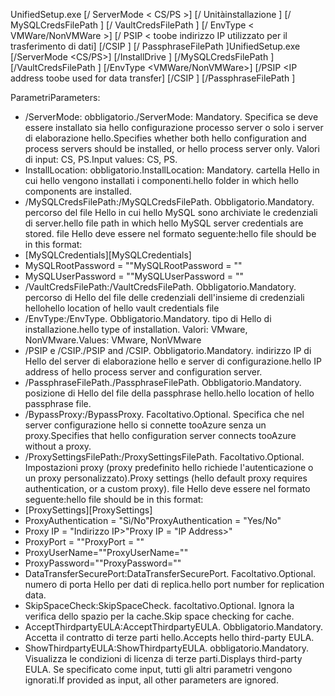 <span data-ttu-id="802d6-101">UnifiedSetup.exe [/ ServerMode < CS/PS >] [/ Unitàinstallazione <DriveLetter>] [/ MySQLCredsFilePath <MySQL credentials file path>] [/ VaultCredsFilePath <Vault credentials file path>] [/ EnvType < VMWare/NonVMWare >] [/ PSIP < toobe indirizzo IP utilizzato per il trasferimento di dati] [/CSIP <IP address of CS toobe registered with>] [/ PassphraseFilePath <Passphrase file path>]</span><span class="sxs-lookup"><span data-stu-id="802d6-101">UnifiedSetup.exe [/ServerMode <CS/PS>] [/InstallDrive <DriveLetter>] [/MySQLCredsFilePath <MySQL credentials file path>] [/VaultCredsFilePath <Vault credentials file path>] [/EnvType <VMWare/NonVMWare>] [/PSIP <IP address toobe used for data transfer] [/CSIP <IP address of CS toobe registered with>] [/PassphraseFilePath <Passphrase file path>]</span></span>

<span data-ttu-id="802d6-102">Parametri</span><span class="sxs-lookup"><span data-stu-id="802d6-102">Parameters:</span></span>

* <span data-ttu-id="802d6-103">/ServerMode: obbligatorio.</span><span class="sxs-lookup"><span data-stu-id="802d6-103">/ServerMode: Mandatory.</span></span> <span data-ttu-id="802d6-104">Specifica se deve essere installato sia hello configurazione processo server o solo i server di elaborazione hello.</span><span class="sxs-lookup"><span data-stu-id="802d6-104">Specifies whether both hello configuration and process servers should be installed, or hello process server only.</span></span> <span data-ttu-id="802d6-105">Valori di input: CS, PS.</span><span class="sxs-lookup"><span data-stu-id="802d6-105">Input values: CS, PS.</span></span>
* <span data-ttu-id="802d6-106">InstallLocation: obbligatorio.</span><span class="sxs-lookup"><span data-stu-id="802d6-106">InstallLocation: Mandatory.</span></span> <span data-ttu-id="802d6-107">cartella Hello in cui hello vengono installati i componenti.</span><span class="sxs-lookup"><span data-stu-id="802d6-107">hello folder in which hello components are installed.</span></span>
* <span data-ttu-id="802d6-108">/MySQLCredsFilePath:</span><span class="sxs-lookup"><span data-stu-id="802d6-108">/MySQLCredsFilePath.</span></span> <span data-ttu-id="802d6-109">Obbligatorio.</span><span class="sxs-lookup"><span data-stu-id="802d6-109">Mandatory.</span></span> <span data-ttu-id="802d6-110">percorso del file Hello in cui hello MySQL sono archiviate le credenziali di server.</span><span class="sxs-lookup"><span data-stu-id="802d6-110">hello file path in which hello MySQL server credentials are stored.</span></span> <span data-ttu-id="802d6-111">file Hello deve essere nel formato seguente:</span><span class="sxs-lookup"><span data-stu-id="802d6-111">hello file should be in this format:</span></span>
* <span data-ttu-id="802d6-112">[MySQLCredentials]</span><span class="sxs-lookup"><span data-stu-id="802d6-112">[MySQLCredentials]</span></span>
* <span data-ttu-id="802d6-113">MySQLRootPassword = "<Password>"</span><span class="sxs-lookup"><span data-stu-id="802d6-113">MySQLRootPassword = "<Password>"</span></span>
* <span data-ttu-id="802d6-114">MySQLUserPassword = "<Password>"</span><span class="sxs-lookup"><span data-stu-id="802d6-114">MySQLUserPassword = "<Password>"</span></span>
* <span data-ttu-id="802d6-115">/VaultCredsFilePath:</span><span class="sxs-lookup"><span data-stu-id="802d6-115">/VaultCredsFilePath.</span></span> <span data-ttu-id="802d6-116">Obbligatorio.</span><span class="sxs-lookup"><span data-stu-id="802d6-116">Mandatory.</span></span> <span data-ttu-id="802d6-117">percorso di Hello del file delle credenziali dell'insieme di credenziali hello</span><span class="sxs-lookup"><span data-stu-id="802d6-117">hello location of hello vault credentials file</span></span>
* <span data-ttu-id="802d6-118">/EnvType:</span><span class="sxs-lookup"><span data-stu-id="802d6-118">/EnvType.</span></span> <span data-ttu-id="802d6-119">Obbligatorio.</span><span class="sxs-lookup"><span data-stu-id="802d6-119">Mandatory.</span></span> <span data-ttu-id="802d6-120">tipo di Hello di installazione.</span><span class="sxs-lookup"><span data-stu-id="802d6-120">hello type of installation.</span></span> <span data-ttu-id="802d6-121">Valori: VMware, NonVMware.</span><span class="sxs-lookup"><span data-stu-id="802d6-121">Values: VMware, NonVMware</span></span>
* <span data-ttu-id="802d6-122">/PSIP e /CSIP.</span><span class="sxs-lookup"><span data-stu-id="802d6-122">/PSIP and /CSIP.</span></span> <span data-ttu-id="802d6-123">Obbligatorio.</span><span class="sxs-lookup"><span data-stu-id="802d6-123">Mandatory.</span></span> <span data-ttu-id="802d6-124">indirizzo IP di Hello del server di elaborazione hello e server di configurazione.</span><span class="sxs-lookup"><span data-stu-id="802d6-124">hello IP address of hello process server and configuration server.</span></span>
* <span data-ttu-id="802d6-125">/PassphraseFilePath.</span><span class="sxs-lookup"><span data-stu-id="802d6-125">/PassphraseFilePath.</span></span> <span data-ttu-id="802d6-126">Obbligatorio.</span><span class="sxs-lookup"><span data-stu-id="802d6-126">Mandatory.</span></span> <span data-ttu-id="802d6-127">posizione di Hello del file della passphrase hello.</span><span class="sxs-lookup"><span data-stu-id="802d6-127">hello location of hello passphrase file.</span></span>
* <span data-ttu-id="802d6-128">/BypassProxy:</span><span class="sxs-lookup"><span data-stu-id="802d6-128">/BypassProxy.</span></span> <span data-ttu-id="802d6-129">Facoltativo.</span><span class="sxs-lookup"><span data-stu-id="802d6-129">Optional.</span></span> <span data-ttu-id="802d6-130">Specifica che nel server configurazione hello si connette tooAzure senza un proxy.</span><span class="sxs-lookup"><span data-stu-id="802d6-130">Specifies that hello configuration server connects tooAzure without a proxy.</span></span>
* <span data-ttu-id="802d6-131">/ProxySettingsFilePath:</span><span class="sxs-lookup"><span data-stu-id="802d6-131">/ProxySettingsFilePath.</span></span> <span data-ttu-id="802d6-132">Facoltativo.</span><span class="sxs-lookup"><span data-stu-id="802d6-132">Optional.</span></span> <span data-ttu-id="802d6-133">Impostazioni proxy (proxy predefinito hello richiede l'autenticazione o un proxy personalizzato).</span><span class="sxs-lookup"><span data-stu-id="802d6-133">Proxy settings (hello default proxy requires authentication, or a custom proxy).</span></span> <span data-ttu-id="802d6-134">file Hello deve essere nel formato seguente:</span><span class="sxs-lookup"><span data-stu-id="802d6-134">hello file should be in this format:</span></span>
* <span data-ttu-id="802d6-135">[ProxySettings]</span><span class="sxs-lookup"><span data-stu-id="802d6-135">[ProxySettings]</span></span>
* <span data-ttu-id="802d6-136">ProxyAuthentication = "Sì/No"</span><span class="sxs-lookup"><span data-stu-id="802d6-136">ProxyAuthentication = "Yes/No"</span></span>
* <span data-ttu-id="802d6-137">Proxy IP = "Indirizzo IP>"</span><span class="sxs-lookup"><span data-stu-id="802d6-137">Proxy IP = "IP Address>"</span></span>
* <span data-ttu-id="802d6-138">ProxyPort = "<Port>"</span><span class="sxs-lookup"><span data-stu-id="802d6-138">ProxyPort = "<Port>"</span></span>
* <span data-ttu-id="802d6-139">ProxyUserName="<User Name>"</span><span class="sxs-lookup"><span data-stu-id="802d6-139">ProxyUserName="<User Name>"</span></span>
* <span data-ttu-id="802d6-140">ProxyPassword="<Password>"</span><span class="sxs-lookup"><span data-stu-id="802d6-140">ProxyPassword="<Password>"</span></span>
* <span data-ttu-id="802d6-141">DataTransferSecurePort:</span><span class="sxs-lookup"><span data-stu-id="802d6-141">DataTransferSecurePort.</span></span> <span data-ttu-id="802d6-142">Facoltativo.</span><span class="sxs-lookup"><span data-stu-id="802d6-142">Optional.</span></span> <span data-ttu-id="802d6-143">numero di porta Hello per dati di replica.</span><span class="sxs-lookup"><span data-stu-id="802d6-143">hello port number for replication data.</span></span>
* <span data-ttu-id="802d6-144">SkipSpaceCheck:</span><span class="sxs-lookup"><span data-stu-id="802d6-144">SkipSpaceCheck.</span></span> <span data-ttu-id="802d6-145">facoltativo.</span><span class="sxs-lookup"><span data-stu-id="802d6-145">Optional.</span></span> <span data-ttu-id="802d6-146">Ignora la verifica dello spazio per la cache.</span><span class="sxs-lookup"><span data-stu-id="802d6-146">Skip space checking for cache.</span></span>
* <span data-ttu-id="802d6-147">AcceptThirdpartyEULA:</span><span class="sxs-lookup"><span data-stu-id="802d6-147">AcceptThirdpartyEULA.</span></span> <span data-ttu-id="802d6-148">Obbligatorio.</span><span class="sxs-lookup"><span data-stu-id="802d6-148">Mandatory.</span></span> <span data-ttu-id="802d6-149">Accetta il contratto di terze parti hello.</span><span class="sxs-lookup"><span data-stu-id="802d6-149">Accepts hello third-party EULA.</span></span>
* <span data-ttu-id="802d6-150">ShowThirdpartyEULA:</span><span class="sxs-lookup"><span data-stu-id="802d6-150">ShowThirdpartyEULA.</span></span> <span data-ttu-id="802d6-151">obbligatorio.</span><span class="sxs-lookup"><span data-stu-id="802d6-151">Mandatory.</span></span> <span data-ttu-id="802d6-152">Visualizza le condizioni di licenza di terze parti.</span><span class="sxs-lookup"><span data-stu-id="802d6-152">Displays third-party EULA.</span></span> <span data-ttu-id="802d6-153">Se specificato come input, tutti gli altri parametri vengono ignorati.</span><span class="sxs-lookup"><span data-stu-id="802d6-153">If provided as input, all other parameters are ignored.</span></span>
